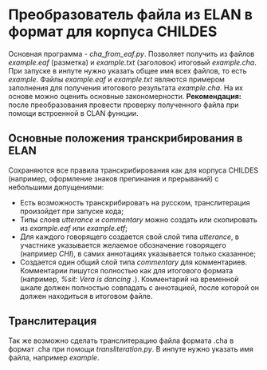 # Преобразователь файла из ELAN в формат для корпуса CHILDES
Основная программа - *cha_from_eaf.py*. Позволяет получить из файлов *example.eaf* (разметка) и *example.txt* (заголовок) итоговый *example.cha*. При запуске в инпуте нужно указать общее имя всех файлов, то есть *example*.
Файлы *example.eaf* и *example.txt* являются примером заполнения для получения итогового результата *example.cha*. На их основе можно оценить основные закономерности.
**Рекомендация:** после преобразования провести проверку полученного файла при помощи встроенной в CLAN функции.

## Основные положения транскрибирования в ELAN
Сохраняются все правила транскрибирования как для корпуса CHILDES (например, оформление знаков препинания и прерываний) с небольшими допущениями:
* Есть возможность транскрибировать на русском, транслитерация произойдет при запуске кода;
* Типы слоев *utterance* и *commentary* можно создать или скопировать из *example.eaf* или *example.etf*;
* Для каждого говорящего создается свой слой типа *utterance*, в участнике указывается желаемое обозначение говорящего (например *CHI*), в самих аннотациях указывается только сказанное;
* Создается один общий слой типа *commentary* для комментариев. Комментарии пишутся полностью как для итогового формата (например, *%sit:  Vera is dancing .*). Комментарий на временной шкале должен полностью совпадать с аннотацией, после которой он должен находиться в итоговом файле.
 
## Транслитерация
Так же возможно сделать транслитерацию файла формата .cha в формат .cha при помощи *transliteration.py*. В инпуте нужно указать имя файла, например *example*.

